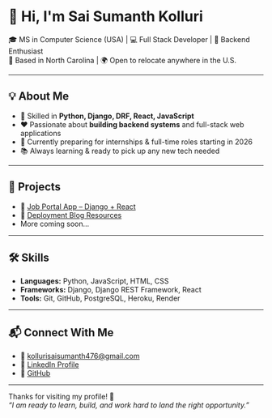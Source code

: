 # 👋 Hi, I'm Sai Sumanth Kolluri

🎓 MS in Computer Science (USA) | 💻 Full Stack Developer | 🚀 Backend Enthusiast  
📍 Based in North Carolina | 🌍 Open to relocate anywhere in the U.S.

---

## 💡 About Me

- 🔧 Skilled in **Python, Django, DRF, React, JavaScript**
- ❤️ Passionate about **building backend systems** and full-stack web applications
- 🌱 Currently preparing for internships & full-time roles starting in 2026
- 📚 Always learning & ready to pick up any new tech needed

---

## 🚀 Projects

- 🔗 [Job Portal App – Django + React](https://github.com/saisumanth-2001/job-portal-django-react)
- 🔗 [Deployment Blog Resources](https://github.com/saisumanth-2001/Blog-for-deployment)
- More coming soon…

---

## 🛠 Skills

- **Languages:** Python, JavaScript, HTML, CSS  
- **Frameworks:** Django, Django REST Framework, React  
- **Tools:** Git, GitHub, PostgreSQL, Heroku, Render

---

## 📬 Connect With Me

- 📧 kollurisaisumanth476@gmail.com  
- 🔗 [LinkedIn Profile](https://www.linkedin.com/in/sai-sumanth-kolluri-767132346)  
- 🐙 [GitHub](https://github.com/saisumanth-2001)

---

Thanks for visiting my profile! 🙏  
_“I am ready to learn, build, and work hard to land the right opportunity.”_
